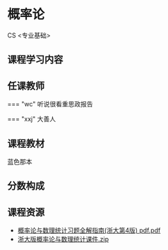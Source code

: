 # 概率论
<div class="badges">
<span class="badge cs-badge">CS <专业基础></span>
</div>


## 课程学习内容

## 任课教师

=== "wc"
    听说很看重思政报告

=== "xxj" 
    大善人

## 课程教材

蓝色那本

## 分数构成



## 课程资源



+ [概率论与数理统计习题全解指南(浙大第4版) pdf.pdf](https://1drv.ms/b/s!AtocDSkaQMHclgYkzGTMLGSBB2Uo?e=KVqHdX)
+ [浙大版概率论与数理统计课件.zip](https://1drv.ms/u/s!AtocDSkaQMHclXum1aBTFuz48tbO?e=cp0d3J)